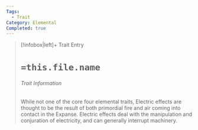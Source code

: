 ```yaml
---
Tags:
  - Trait
Category: Elemental
Completed: true
---
```

> [!infobox|left]+ Trait Entry
> # `=this.file.name`
> ###### Trait Information
> While not one of the core four elemental traits, Electric effects are thought to be the result of both primordial fire and air coming into contact in the Expanse. Electric effects deal with the manipulation and conjuration of electricity, and can generally interrupt machinery.